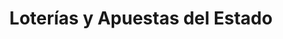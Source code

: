 ---
title: "Loterías y Apuestas del Estado"
url: /picanya/loterias-y-apuestas-del-estado/
shop: Lotterie
---